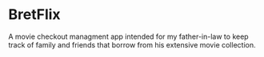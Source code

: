 # BretFlix

A movie checkout managment app intended for my father-in-law to keep track of family and friends that borrow from his extensive movie collection.
